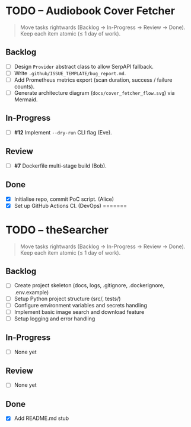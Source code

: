 # TODO – Audiobook Cover Fetcher

> Move tasks rightwards (Backlog → In-Progress → Review → Done).
> Keep each item atomic (≤ 1 day of work).

## Backlog
- [ ] Design `Provider` abstract class to allow SerpAPI fallback.
- [ ] Write `.github/ISSUE_TEMPLATE/bug_report.md`.
- [ ] Add Prometheus metrics export (scan duration, success / failure counts).
- [ ] Generate architecture diagram (`docs/cover_fetcher_flow.svg`) via Mermaid.

## In-Progress
- [ ] **#12** Implement `--dry-run` CLI flag (Eve).

## Review
- [ ] **#7** Dockerfile multi-stage build (Bob).

## Done
- [x] Initialise repo, commit PoC script. (Alice)
- [x] Set up GitHub Actions CI. (DevOps)
=======
 # TODO – theSearcher

 > Move tasks rightwards (Backlog → In-Progress → Review → Done).
 > Keep each item atomic (≤ 1 day of work).

 ## Backlog
 - [ ] Create project skeleton (docs, logs, .gitignore, .dockerignore, .env.example)
 - [ ] Setup Python project structure (src/, tests/)
 - [ ] Configure environment variables and secrets handling
 - [ ] Implement basic image search and download feature
 - [ ] Setup logging and error handling
 ## In-Progress
 - [ ] None yet

 ## Review
 - [ ] None yet

 ## Done
 - [x] Add README.md stub
